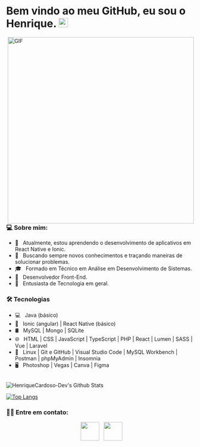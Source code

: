 # Bem vindo ao meu GitHub, eu sou o Henrique. <img src="https://github.com/souvikguria98/souvikguria98/blob/master/Hi.gif" width="25"> 


<img align="right" alt="GIF" src="https://raw.githubusercontent.com/devSouvik/devSouvik/master/gif4.gif" width="500"/>

<h3>💻 Sobre mim: </h3>

- 🔭 &nbsp; Atualmente, estou aprendendo o desenvolvimento de aplicativos em React Native e Ionic.
- 🤔 &nbsp; Buscando sempre novos conhecimentos e traçando maneiras de solucionar problemas.
- 🎓 &nbsp; Formado em Técnico em Análise em Desenvolvimento de Sistemas.
- 💼 &nbsp; Desenvolvedor Front-End.
- 🌱 &nbsp; Entusiasta de Tecnologia em geral.


<h3>🛠 Tecnologias</h3>

- 💻 &nbsp; Java (básico)  
- 📱 &nbsp; Ionic (angular) | React Native (básico)
- 🛢 &nbsp; MySQL | Mongo | SQLite
- 🌐 &nbsp; HTML | CSS | JavaScript | TypeScript | PHP | React | Lumen | SASS | Vue | Laravel
- 🔧 &nbsp; Linux | Git e GitHub | Visual Studio Code | MySQL Workbench | Postman | phpMyAdmin | Insomnia
- 🖥 &nbsp; Photoshop | Vegas | Canva | Figma

<br>

<img align="center" src="https://github-readme-stats.vercel.app/api?username=HenriqueCardoso-Dev&include_all_commits=true&count_private=true&show_icons=true&line_height=20&title_color=7A7ADB&icon_color=2234AE&text_color=D3D3D3&bg_color=0,000000,130F40" alt="HenriqueCardoso-Dev's Github Stats">

</br>

[![Top Langs](https://github-readme-stats.vercel.app/api/top-langs/?username=HenriqueCardoso-Dev&layout=compact&text_color=daf7dc&bg_color=151515)](https://github.com/devSouvik/github-readme-stats)


<h3> 🤝🏻 Entre em contato: </h3>

<p align="center"> 
  &nbsp; <a href="https://www.linkedin.com/in/HenriqueCardoso-Dev/" target="_blank" rel="noopener noreferrer"><img src="https://img.icons8.com/plasticine/100/000000/linkedin.png" width="50" /></a>
  &nbsp; <a href="mailto:carloshenriqueramoscardoso@gmail.com" target="_blank" rel="noopener noreferrer"><img src="https://img.icons8.com/plasticine/100/000000/gmail.png"  width="50" /></a>
</p>
